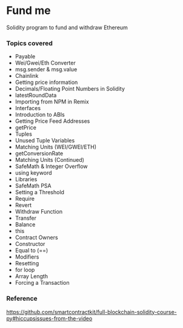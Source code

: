 # Fund me
Solidity program to fund and withdraw Ethereum

### Topics covered
 - Payable
 - Wei/Gwei/Eth Converter
 - msg.sender & msg.value
 - Chainlink
 - Getting price information
 - Decimals/Floating Point Numbers in Solidity
 - latestRoundData
 - Importing from NPM in Remix
 - Interfaces
 - Introduction to ABIs
 - Getting Price Feed Addresses
 - getPrice
 - Tuples
 - Unused Tuple Variables
 - Matching Units (WEI/GWEI/ETH)
 - getConversionRate
 - Matching Units (Continued)
 - SafeMath & Integer Overflow
 - using keyword
 - Libraries
 - SafeMath PSA
 - Setting a Threshold
 - Require
 - Revert
 - Withdraw Function
 - Transfer
 - Balance
 - this
 - Contract Owners
 - Constructor
 - Equal to (==)
 - Modifiers
 - Resetting
 - for loop
 - Array Length
 - Forcing a Transaction

### Reference
https://github.com/smartcontractkit/full-blockchain-solidity-course-py#hiccupsissues-from-the-video
